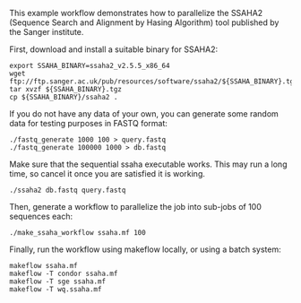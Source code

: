 This example workflow demonstrates how to parallelize the
SSAHA2 (Sequence Search and Alignment by Hasing Algorithm)
tool published by the Sanger institute.

First, download and install a suitable binary for SSAHA2:

```
export SSAHA_BINARY=ssaha2_v2.5.5_x86_64
wget ftp://ftp.sanger.ac.uk/pub/resources/software/ssaha2/${SSAHA_BINARY}.tgz
tar xvzf ${SSAHA_BINARY}.tgz
cp ${SSAHA_BINARY}/ssaha2 .
```

If you do not have any data of your own, you can generate some random
data for testing purposes in FASTQ format:

```
./fastq_generate 1000 100 > query.fastq
./fastq_generate 100000 1000 > db.fastq
```

Make sure that the sequential ssaha executable works.
This may run a long time, so cancel it once you are
satisfied it is working.

```
./ssaha2 db.fastq query.fastq
```

Then, generate a workflow to parallelize the job into
sub-jobs of 100 sequences each:

```
./make_ssaha_workflow ssaha.mf 100
```

Finally, run the workflow using makeflow locally, or using
a batch system:

```
makeflow ssaha.mf
makeflow -T condor ssaha.mf
makeflow -T sge ssaha.mf
makeflow -T wq.ssaha.mf
```
